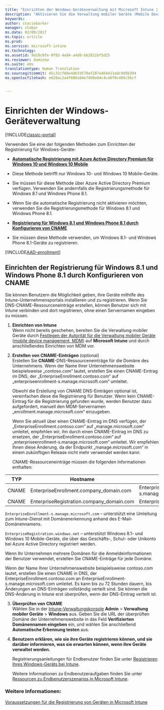 ```yaml
---
title: "Einrichten der Windows-Geräteverwaltung mit Microsoft Intune | Microsoft-Dokumentation"
description: "Aktivieren Sie die Verwaltung mobiler Geräte (Mobile Device Management, MDM) für Windows-Geräte mit Microsoft Intune."
keywords: 
author: staciebarker
manager: stabar
ms.date: 02/09/2017
ms.topic: article
ms.prod: 
ms.service: microsoft-intune
ms.technology: 
ms.assetid: 9a18c0fe-9f03-4e84-a4d0-b63821bf5d25
ms.reviewer: damionw
ms.suite: ems
translationtype: Human Translation
ms.sourcegitcommit: 45c32cf08e4d6fd570af287ed64411edc9d9b394
ms.openlocfilehash: e020ac2a4f600a94e7409e04c4c48f0c405c56cf


---
```


# <a name="set-up-windows-device-management"></a>Einrichten der Windows-Geräteverwaltung

[!INCLUDE[classic-portal](../includes/classic-portal.md)]

Verwenden Sie eine der folgenden Methoden zum Einrichten der Registrierung für Windows-Geräte:

- **[Automatische Registrierung mit Azure Active Directory Premium für Windows 10 und Windows 10 Mobile](#set-up-windows-10-and-windows-10-mobile-automatic-enrollment-with-azure-active-directory-premium)** 
 -  Diese Methode betrifft nur Windows 10- und Windows 10 Mobile-Geräte.
 -  Sie müssen für diese Methode über Azure Active Directory Premium verfügen. Verwenden Sie andernfalls die Registrierungsmethode für Windows 8.1 und Windows Phone 8.1.
 -  Wenn Sie die automatische Registrierung nicht aktivieren möchten, verwenden Sie die Registrierungsmethode für Windows 8.1 und Windows Phone 8.1.


- **[Registrierung für Windows 8.1 und Windows Phone 8.1 durch Konfigurieren von CNAME](#set-up-windows-8--1-and-windows-phone-8--1-enrollment-by-configuring-cname)** 
 - Sie müssen diese Methode verwenden, um Windows 8.1- und Windows Phone 8.1-Geräte zu registrieren.

[!INCLUDE[AAD-enrollment](../includes/win10-automatic-enrollment-aad.md)]

## <a name="set-up-windows-81-and-windows-phone-81-enrollment-by-configuring-cname"></a>Einrichten der Registrierung für Windows 8.1 und Windows Phone 8.1 durch Konfigurieren von CNAME
Sie können Benutzern die Möglichkeit geben, ihre Geräte mithilfe des Intune-Unternehmensportals installieren und zu registrieren. Wenn Sie DNS-CNAME-Ressourceneinträge erstellen, können Benutzer sich mit Intune verbinden und dort registrieren, ohne einen Servernamen eingeben zu müssen.

1. **Einrichten von Intune**<br>
Wenn nicht bereits geschehen, bereiten Sie die Verwaltung mobiler Geräte durch [Festlegen der Autorität für die Verwaltung mobiler Geräte (mobile device management, MDM)](prerequisites-for-enrollment.md#step-2-set-mdm-authority) auf **Microsoft Intune** und durch anschließendes Einrichten von MDM vor.

2. **Erstellen von CNAME-Einträgen** (optional)<br>
Erstellen Sie **CNAME**-DNS-Ressourceneinträge für die Domäne des Unternehmens. Wenn der Name Ihrer Unternehmenswebsite beispielsweise „contoso.com“ lautet, erstellen Sie einen CNAME-Eintrag im DNS, der „EnterpriseEnrollment.contoso.com“ auf „enterpriseenrollment-s.manage.microsoft.com“ umleitet.

    Obwohl die Erstellung von CNAME DNS-Einträgen optional ist, vereinfachen diese die Registrierung für Benutzer. Wenn kein CNAME-Eintrag für die Registrierung gefunden wurde, werden Benutzer dazu aufgefordert, manuell den MDM-Servernamen „enrollment.manage.microsoft.com“ einzugeben.    

    Wenn Sie aktuell über einen CNAME-Eintrag im DNS verfügen, der „EnterpriseEnrollment.contoso.com“ auf „manage.microsoft.com“ umleitet, empfehlen wir, ihn durch einen CNAME-Eintrag im DNS zu ersetzen, der „EnterpriseEnrollment.contoso.com“ auf „enterpriseenrollment-s.manage.microsoft.com“ umleitet. Wir empfehlen Ihnen diese Änderung, da der Endpunkt „manage.microsoft.com“ in einem zukünftigen Release nicht mehr verwendet werden kann.

    CNAME-Ressourceneinträge müssen die folgenden Informationen enthalten:

  |TYP|Hostname|Verweist auf|TTL|
  |--------|-------------|-------------|-------|
  |CNAME|EnterpriseEnrollment.company_domain.com|EnterpriseEnrollment-s.manage.microsoft.com |1 Stunde|
  |CNAME|EnterpriseRegistration.company_domain.com|EnterpriseRegistration.windows.net|1 Stunde|

  `EnterpriseEnrollment-s.manage.microsoft.com` – unterstützt eine Umleitung zum Intune-Dienst mit Domänenerkennung anhand des E-Mail-Domänennamens.

  `EnterpriseRegistration.windows.net` – unterstützt Windows 8.1- und Windows 10 Mobile-Geräte, die über das Geschäfts-, Schul- oder Unikonto bei Azure Active Directory registriert werden.

  Wenn Ihr Unternehmen mehrere Domänen für die Anmeldeinformationen der Benutzer verwendet, erstellen Sie CNAME-Einträge für jede Domäne.

  Wenn der Name Ihrer Unternehmenswebsite beispielsweise contoso.com lautet, erstellen Sie einen CNAME in DNS, der EnterpriseEnrollment.contoso.com an EnterpriseEnrollment-s.manage.microsoft.com umleitet. Es kann bis zu 72 Stunden dauern, bis Änderungen an DNS-Einträgen vollständig verteilt sind. Sie können die DNS-Änderung in Intune erst überprüfen, wenn der DNS-Eintrag verteilt ist.

3.  **Überprüfen von CNAME**<br>Wählen Sie in der [Intune-Verwaltungskonsole](http://manage.microsoft.com) **Admin** &gt; **Verwaltung mobiler Geräte** &gt; **Windows** aus. Geben Sie die URL der überprüften Domäne der Unternehmenswebsite in das Feld **Verifizierten Domänennamen eingeben** ein, und wählen Sie anschließend **Automatische Erkennung testen** aus.

4.  **Benutzern erklären, wie sie ihre Geräte registrieren können, und sie darüber informieren, was sie erwarten können, wenn ihre Geräte verwaltet werden.**

    Registrierungsanleitungen für Endbenutzer finden Sie unter [Registrieren Ihres Windows-Geräts bei Intune](https://docs.microsoft.com/intune/enduser/enroll-your-device-in-intune-windows).

    Weitere Informationen zu Endbenutzeraufgaben finden Sie unter [Ressourcen zu Endbenutzerszenarios in Microsoft Intune](https://docs.microsoft.com/intune/deploy-use/what-to-tell-your-end-users-about-using-microsoft-intune).


### <a name="see-also"></a>Weitere Informationen:
[Voraussetzungen für die Registrierung von Geräten in Microsoft Intune](prerequisites-for-enrollment.md)



<!--HONumber=Feb17_HO2-->


